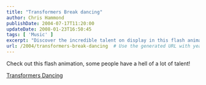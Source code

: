 ```yaml
---
title: "Transformers Break dancing"
author: Chris Hammond
publishDate: 2004-07-17T11:20:00
updateDate: 2008-01-23T16:50:45
tags: [ 'Music' ]
excerpt: "Discover the incredible talent on display in this flash animation featuring dancing Transformers. Prepare to be amazed!"
url: /2004/transformers-break-dancing  # Use the generated URL with year
---
```

<P>Check out this flash animation, some people have a hell of a lot of talent!</P> <P><A href="https://www.wilenkin.com/transformers/Video_player_06_content.html">Transformers Dancing</A></P>

